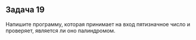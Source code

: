 ## Задача 19
Напишите программу, которая принимает на вход пятизначное число и проверяет, является ли оно палиндромом.